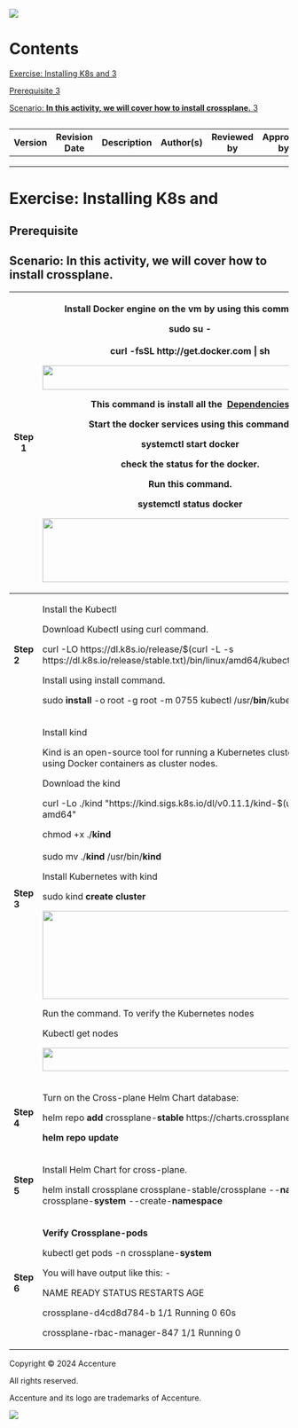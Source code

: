 ![](images/media/image1.png)

## 

## 

# Contents

[Exercise: Installing K8s and 3](#exercise-installing-k8s-and)

[Prerequisite 3](#prerequisite)

[Scenario: **In this activity, we will cover how to install crossplane.** 3](#scenario-in-this-activity-we-will-cover-how-to-install-crossplane.)

## 

## 

## 

## 

## 

## 

## 

## 

## 

## 

## 

| **Version** | **Revision Date** | **Description** | **Author(s)** | **Reviewed by** | **Approved by** |
| ----------- | ----------------- | --------------- | ------------- | --------------- | --------------- |
|             |                   |                 |               |                 |                 |
|             |                   |                 |               |                 |                 |
|             |                   |                 |               |                 |                 |

## 

# Exercise: Installing K8s and 

## Prerequisite

## Scenario: In this activity, we will cover how to install crossplane.

<table>
<thead>
<tr class="header">
<th><strong>Step 1</strong></th>
<th><p>Install Docker engine on the vm by using this command: -</p>
<p>sudo su -<br />
<br />
curl -fsSL http://get.docker.<strong>com</strong> | <strong>sh</strong></p>
<p><img src="images/media/image2.png" style="width:5.54792in;height:0.45903in" /></p>
<p>This command is install all the  <a href="https://www.google.com/search?sca_esv=561856720&amp;rlz=1C1GCEA_enIN1056IN1056&amp;sxsrf=AB5stBidc9vp-2_DE_xAEs80jyhT7SMRgg:1693550317545&amp;q=Dependencies&amp;spell=1&amp;sa=X&amp;ved=2ahUKEwjAnNjI5oiBAxVRHnAKHR_nDD8QkeECKAB6BAgMEAE">Dependencies</a></p>
<p>Start the docker services using this command.</p>
<p>systemctl start docker</p>
<p>check the status for the docker.</p>
<p>Run this command.</p>
<p><strong>systemctl status docker</strong></p>
<p><img src="images/media/image3.png" style="width:5.54792in;height:1.19861in" /></p></th>
</tr>
</thead>
<tbody>
<tr class="odd">
<td><strong>Step 2</strong></td>
<td><p>Install the Kubectl</p>
<p>Download Kubectl using curl command.</p>
<p>curl -LO https://dl.k8s.io/release/$(curl -L -s https://dl.k8s.io/release/stable.txt)/bin/linux/amd64/kubectl</p>
<p>Install using install command.</p>
<p>sudo <strong>install</strong> -o root -g root -m 0755 kubectl /usr/<strong>bin</strong>/kubectl</p></td>
</tr>
<tr class="even">
<td><strong>Step 3</strong></td>
<td><p>Install kind</p>
<p>Kind is an open-source tool for running a Kubernetes cluster locally, using Docker containers as cluster nodes.</p>
<p>Download the kind</p>
<p>curl -Lo ./kind "https://kind.sigs.k8s.io/dl/v0.11.1/kind-$(uname)-amd64"</p>
<p>chmod +x ./<strong>kind</strong><br />
<br />
sudo mv ./<strong>kind</strong> /usr/bin/<strong>kind</strong></p>
<p>Install Kubernetes with kind</p>
<p>sudo kind <strong>create</strong> <strong>cluster</strong></p>
<p><img src="images/media/image4.png" style="width:5.54792in;height:1.65764in" /></p>
<p>Run the command. To verify the Kubernetes nodes</p>
<p>Kubectl get nodes</p>
<p><img src="images/media/image5.png" style="width:5.34213in;height:0.43337in" /></p></td>
</tr>
<tr class="odd">
<td><strong>Step 4</strong></td>
<td><p>Turn on the Cross-plane Helm Chart database:</p>
<p>helm repo <strong>add</strong> crossplane-<strong>stable</strong> https://charts.crossplane.io/<strong>stable</strong></p>
<p><strong>helm repo update</strong></p></td>
</tr>
<tr class="even">
<td><strong>Step 5</strong></td>
<td><p>Install Helm Chart for cross-plane.</p>
<p>helm install crossplane crossplane-stable/crossplane --<strong>namespace</strong> crossplane-<strong>system</strong> --create-<strong>namespace</strong></p></td>
</tr>
<tr class="odd">
<td><strong>Step 6</strong></td>
<td><p><strong>Verify Crossplane-pods </strong></p>
<p>kubectl get pods -n crossplane-<strong>system</strong></p>
<p>You will have output like this: -</p>
<p>NAME READY STATUS RESTARTS AGE</p>
<p>crossplane-d4cd8d784-b 1/1 Running 0 60s</p>
<p>crossplane-rbac-manager-847 1/1 Running 0</p></td>
</tr>
</tbody>
</table>

Copyright © 2024 Accenture

All rights reserved.

Accenture and its logo are trademarks of Accenture.

![](images/media/image6.png)
